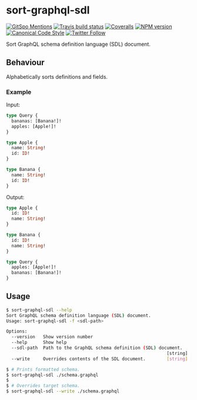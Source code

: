 # sort-graphql-sdl

[![GitSpo Mentions](https://gitspo.com/badges/mentions/gajus/sort-graphql-sdl?style=flat-square)](https://gitspo.com/mentions/gajus/sort-graphql-sdl)
[![Travis build status](http://img.shields.io/travis/gajus/sort-graphql-sdl/master.svg?style=flat-square)](https://travis-ci.org/gajus/sort-graphql-sdl)
[![Coveralls](https://img.shields.io/coveralls/gajus/sort-graphql-sdl.svg?style=flat-square)](https://coveralls.io/github/gajus/sort-graphql-sdl)
[![NPM version](http://img.shields.io/npm/v/sort-graphql-sdl.svg?style=flat-square)](https://www.npmjs.org/package/sort-graphql-sdl)
[![Canonical Code Style](https://img.shields.io/badge/code%20style-canonical-blue.svg?style=flat-square)](https://github.com/gajus/canonical)
[![Twitter Follow](https://img.shields.io/twitter/follow/kuizinas.svg?style=social&label=Follow)](https://twitter.com/kuizinas)

Sort GraphQL schema definition language (SDL) document.

## Behaviour

Alphabetically sorts definitions and fields.

### Example

Input:

```graphql
type Query {
  bananas: [Banana!]!
  apples: [Apple!]!
}

type Apple {
  name: String!
  id: ID!
}

type Banana {
  name: String!
  id: ID!
}

```

Output:

```graphql
type Apple {
  id: ID!
  name: String!
}

type Banana {
  id: ID!
  name: String!
}

type Query {
  apples: [Apple!]!
  bananas: [Banana!]!
}

```

## Usage

```bash
$ sort-graphql-sdl --help
Sort GraphQL schema definition language (SDL) document.
Usage: sort-graphql-sdl -f <sdl-path>

Options:
  --version   Show version number                                      [boolean]
  --help      Show help                                                [boolean]
  --sdl-path  Path to the GraphQL schema definition (SDL) document.
                                                             [string] [required]
  --write     Overrides contents of the SDL document.        [string] [required]

$ # Prints formatted schema.
$ sort-graphql-sdl ./schema.graphql
$
$ # Overrides target schema.
$ sort-graphql-sdl --write ./schema.graphql

```
